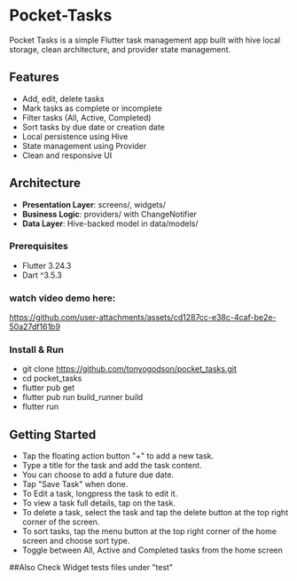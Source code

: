 # Pocket-Tasks
Pocket Tasks is a simple Flutter task management app built with hive local storage, clean architecture, and provider state management.
## Features
- Add, edit, delete tasks
- Mark tasks as complete or incomplete
- Filter tasks (All, Active, Completed)
- Sort tasks by due date or creation date
- Local persistence using Hive
- State management using Provider
- Clean and responsive UI

## Architecture
- **Presentation Layer**: screens/, widgets/
- **Business Logic**: providers/ with ChangeNotifier
- **Data Layer**: Hive-backed model in data/models/

### Prerequisites
- Flutter 3.24.3
- Dart ^3.5.3

### watch video demo here:
https://github.com/user-attachments/assets/cd1287cc-e38c-4caf-be2e-50a27df161b9

### Install & Run
- git clone https://github.com/tonyogodson/pocket_tasks.git
- cd pocket_tasks
- flutter pub get
- flutter pub run build_runner build
- flutter run

## Getting Started
- Tap the floating action button "+" to add a new task.
- Type a title for the task and add the task content.
- You can choose to add a future due date.
- Tap "Save Task" when done.
- To Edit a task, longpress the task to edit it.
- To view a task full details, tap on the task.
- To delete a task, select the task and tap the delete button at the top right corner of the screen.
- To sort tasks, tap the menu button at the top right corner of the home screen and choose sort type.
- Toggle between All, Active and Completed tasks from the home screen

##Also Check Widget tests files under "test"
